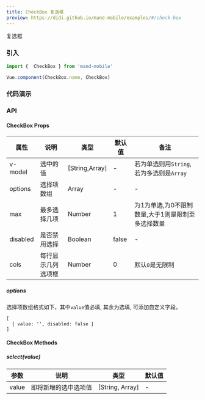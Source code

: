 ```yaml
---
title: CheckBox 复选框
preview: https://didi.github.io/mand-mobile/examples/#/check-box
---
```


复选框

### 引入

```javascript
import {  CheckBox } from 'mand-mobile'

Vue.component(CheckBox.name, CheckBox)
```

### 代码演示
<!-- DEMO -->

### API

#### CheckBox Props
|属性 | 说明 | 类型 | 默认值 | 备注 |
|----|-----|------|------|------|
|v-model|选中的值|[String,Array]|-|若为单选则用`String`, 若为多选则是`Array`|
|options|选择项数组|Array|-|-|
|max|最多选择几项|Number|1|为1为单选,为0不限制数量,大于1则是限制至多选择数量|
|disabled|是否禁用选择|Boolean|false|-|
|cols|每行显示几列选项框|Number|0|默认`0`是无限制

##### options
选择项数组格式如下，其中`value`值必填, 其余为选填, 可添加自定义字段。
```
[
  { value: '', disabled: false }
]
```

#### CheckBox Methods

##### select(value)

|参数 | 说明 | 类型 | 默认值 |
|----|-----|------|------|
|value|即将新增的选中选项值|[String, Array]|-|
